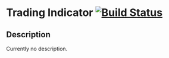 # Trading Indicator [![Build Status](https://travis-ci.org/DeckerCHAN/TradingIndicator.svg)](https://travis-ci.org/DeckerCHAN/TradingIndicator)
## Description
Currently no description.
